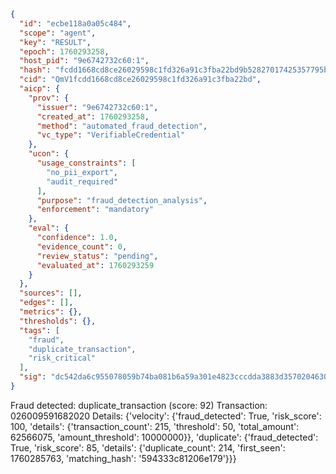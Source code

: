 ```json
{
  "id": "ecbe118a0a05c484",
  "scope": "agent",
  "key": "RESULT",
  "epoch": 1760293258,
  "host_pid": "9e6742732c60:1",
  "hash": "fcdd1668cd8ce26029598c1fd326a91c3fba22bd9b52827017425357795b9d76",
  "cid": "QmV1fcdd1668cd8ce26029598c1fd326a91c3fba22bd",
  "aicp": {
    "prov": {
      "issuer": "9e6742732c60:1",
      "created_at": 1760293258,
      "method": "automated_fraud_detection",
      "vc_type": "VerifiableCredential"
    },
    "ucon": {
      "usage_constraints": [
        "no_pii_export",
        "audit_required"
      ],
      "purpose": "fraud_detection_analysis",
      "enforcement": "mandatory"
    },
    "eval": {
      "confidence": 1.0,
      "evidence_count": 0,
      "review_status": "pending",
      "evaluated_at": 1760293259
    }
  },
  "sources": [],
  "edges": [],
  "metrics": {},
  "thresholds": {},
  "tags": [
    "fraud",
    "duplicate_transaction",
    "risk_critical"
  ],
  "sig": "dc542da6c955078059b74ba081b6a59a301e4823cccdda3883d3570204630140"
}
```

Fraud detected: duplicate_transaction (score: 92)
Transaction: 026009591682020
Details: {'velocity': {'fraud_detected': True, 'risk_score': 100, 'details': {'transaction_count': 215, 'threshold': 50, 'total_amount': 62566075, 'amount_threshold': 10000000}}, 'duplicate': {'fraud_detected': True, 'risk_score': 85, 'details': {'duplicate_count': 214, 'first_seen': 1760285763, 'matching_hash': '594333c81206e179'}}}